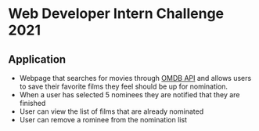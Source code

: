 # Web Developer Intern Challenge 2021 

## Application
* Webpage that searches for movies through [OMDB API](http://www.omdbapi.com/) and allows users to save their favorite films they feel should be up for nomination. 
* When a user has selected 5 nominees they are notified that they are finished
* User can view the list of films that are already nominated 
* User can remove a rominee from the nomination list 